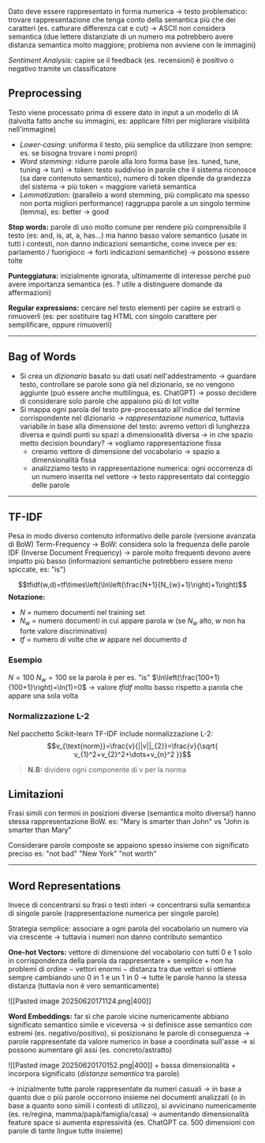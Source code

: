 Dato deve essere rappresentato in forma numerica -> testo problematico: trovare rappresentazione che tenga conto della semantica più che dei caratteri (es. catturare differenza cat e cut) -> ASCII non considera semantica (due lettere distanziate di un numero ma potrebbero avere distanza semantica molto maggiore; problema non avviene con le immagini)

*Sentiment Analysis:* capire se il feedback (es. recensioni) è positivo o negativo tramite un classificatore

## Preprocessing
Testo viene processato prima di essere dato in input a un modello di IA (talvolta fatto anche su immagini, es: applicare filtri per migliorare visibilità nell'immagine)

- *Lower-casing*: uniforma il testo, più semplice da utilizzare (non sempre: es. se bisogna trovare i nomi propri)
- *Word stemming*: ridurre parole alla loro forma base (es. tuned, tune, tuning -> tun)
  -> token: testo suddiviso in parole che il sistema riconosce (sa dare contenuto semantico), numero di token dipende da grandezza del sistema -> più token = maggiore varietà semantica
- *Lemmatization*: (parallelo a word stemming, più complicato ma spesso non porta migliori performance) raggruppa parole a un singolo termine (lemma), es: better -> good

**Stop words:** parole di uso molto comune per rendere più comprensibile il testo (es: and, is, at, a, has...) ma hanno basso valore semantico (usate in tutti i contesti, non danno indicazioni semantiche, come invece per es: parlamento / fuorigioco -> forti indicazioni semantiche)
-> possono essere tolte

**Punteggiatura:** inizialmente ignorata, ultimamente di interesse perché può avere importanza semantica (es. ? utile a distinguere domande da affermazioni)

**Regular expressions:** cercare nel testo elementi per capire se estrarli o rimuoverli (es: per sostituire tag HTML con singolo carattere per semplificare, oppure rimuoverli)

***

## Bag of Words
- Si crea un *dizionario* basato su dati usati nell'addestramento -> guardare testo, controllare se parole sono già nel dizionario, se no vengono aggiunte (può essere anche multilingua, es. ChatGPT)
  -> posso decidere di considerare solo parole che appaiono più di tot volte 
 - Si mappa ogni parola del testo pre-processato all'indice del termine corrispondente nel dizionario -> *rappresentazione numerica*, tuttavia variabile in base alla dimensione del testo: avremo vettori di lunghezza diversa e quindi punti su spazi a dimensionalità diversa
   -> in che spazio metto decision boundary?
   -> vogliamo rappresentazione fissa
   - creiamo vettore di dimensione del vocabolario -> spazio a dimensionalità fissa
   - analizziamo testo in rappresentazione numerica: ogni occorrenza di un numero inserita nel vettore -> testo rappresentato dal conteggio delle parole 

***

## TF-IDF
Pesa in modo diverso contenuto informativo delle parole (versione avanzata di BoW)
Term-Frequency -> BoW: considera solo la frequenza delle parole
IDF (Inverse Document Frequency) -> parole molto frequenti devono avere impatto più basso (informazioni semantiche potrebbero essere meno spiccate, es: "is")

$$tfidf(w,d)=tf\times\left(\ln\left(\frac{N+1}{N_{w}+1}\right)+1\right)$$
**Notazione:**
- $N$ = numero documenti nel training set
- $N_{w}$ = numero documenti in cui appare parola $w$ (se $N_{w}$ alto, $w$ non ha forte valore discriminativo)
- $tf$ = numero di volte che $w$ appare nel documento $d$

### Esempio
$N=100$
$N_{w}=100$ se la parola è per es. "is"
$\ln\left(\frac{100+1}{100+1}\right)=\ln(1)=0$
-> valore $tfidf$ molto basso rispetto a parola che appare una sola volta

### Normalizzazione L-2
Nel pacchetto Scikit-learn TF-IDF include normalizzazione L-2:
$$v_{\text{norm}}=\frac{v}{||v||_{2}}=\frac{v}{\sqrt{ v_{1}^2+v_{2}^2+\dots+v_{n}^2 }}$$
> **N.B:** dividere ogni componente di v per la norma

## Limitazioni
Frasi simili con termini in posizioni diverse (semantica molto diversa!) hanno stessa rappresentazione BoW.
es: "Mary is smarter than John" vs "John is smarter than Mary"

Considerare parole composte se appaiono spesso insieme con significato preciso
es: "not bad" "New York" "not worth"

***

## Word Representations
Invece di concentrarsi su frasi o testi interi -> concentrarsi sulla semantica di singole parole (rappresentazione numerica per singole parole)

Strategia semplice: associare a ogni parola del vocabolario un numero via via crescente -> tuttavia i numeri non danno contributo semantico

**One-hot Vectors:** vettore di dimensione del vocabolario con tutti 0 e 1 solo in corrispondenza della parola da rappresentare
$+$ semplice
$+$ non ha problemi di ordine
$-$ vettori enormi
$-$ distanza tra due vettori si ottiene sempre cambiando uno 0 in 1 e un 1 in 0 -> tutte le parole hanno la stessa distanza (tuttavia non è vero semanticamente)

![[Pasted image 20250620171124.png|400]]

**Word Embeddings:** far sì che parole vicine numericamente abbiano significato semantico simile e viceversa
-> si definisce asse semantico con estremi (es. negativo/positivo), si posizionano le parole di conseguenza -> parole rappresentate da valore numerico in base a coordinata sull'asse
-> si possono aumentare gli assi (es. concreto/astratto)

![[Pasted image 20250620170152.png|400]]
$+$ bassa dimensionalità
$+$ incorpora significato (*distanza semantica* tra parole)

-> inizialmente tutte parole rappresentate da numeri casuali
-> in base a quanto due o più parole occorrono insieme nei documenti analizzati (o in base a quanto sono simili i contesti di utilizzo), si avvicinano numericamente (es. re/regina, mamma/papà/famiglia/casa)
-> aumentando dimensionalità feature space si aumenta espressività (es. ChatGPT ca. 500 dimensioni con parole di tante lingue tutte insieme)

